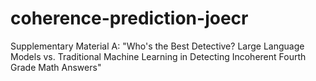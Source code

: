 # coherence-prediction-joecr
Supplementary Material A: "Who's the Best Detective? Large Language Models vs. Traditional Machine Learning in Detecting Incoherent Fourth Grade Math Answers" 
